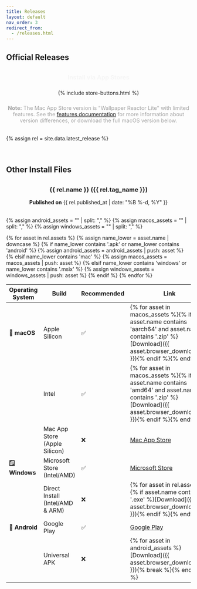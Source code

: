 ```yaml
---
title: Releases
layout: default
nav_order: 3
redirect_from:
  - /releases.html
---
```


<div class="section-header" markdown="0">
  <h2>Official Releases</h2>
</div>

<div class="modern-card" style="text-align: center; margin: 2rem 0;" markdown="0">
  <h3 style="margin-bottom: 1.5rem; color: #f5f5f5;">Install via App Stores</h3>
  {% include store-buttons.html %}
  <p style="color: #a3a3a3; margin-top: 1.5rem; font-size: 0.9rem;">
    <strong>Note:</strong> The Mac App Store version is "Wallpaper Reactor Lite" with limited features. See the <a href="/docs/features/">features documentation</a> for more information about version differences, or download the full macOS version below.
  </p>
</div>

{% assign rel = site.data.latest_release %}

<div class="section-header" style="margin-top: 4rem;" markdown="0">
  <h2>Other Install Files</h2>
</div>

<div style="text-align: center; margin: 2rem 0;" markdown="1">

### {{ rel.name }} ({{ rel.tag_name }})
**Published on** {{ rel.published_at | date: "%B %-d, %Y" }}

</div>

{% assign android_assets = "" | split: "," %}
{% assign macos_assets = "" | split: "," %}
{% assign windows_assets = "" | split: "," %}

{% for asset in rel.assets %}
  {% assign name_lower = asset.name | downcase %}
  {% if name_lower contains '.apk' or name_lower contains 'android' %}
    {% assign android_assets = android_assets | push: asset %}
  {% elsif name_lower contains 'mac' %}
    {% assign macos_assets = macos_assets | push: asset %}
  {% elsif name_lower contains 'windows' or name_lower contains '.msix' %}
    {% assign windows_assets = windows_assets | push: asset %}
  {% endif %}
{% endfor %}

| Operating System | Build | Recommended | Link |
|-----------------|-------|-------------|------|
| **🍎 macOS** | Apple Silicon | ✅ | {% for asset in macos_assets %}{% if asset.name contains 'aarch64' and asset.name contains '.zip' %}[Download]({{ asset.browser_download_url }}){% endif %}{% endfor %} |
| | Intel | ✅ | {% for asset in macos_assets %}{% if asset.name contains 'amd64' and asset.name contains '.zip' %}[Download]({{ asset.browser_download_url }}){% endif %}{% endfor %} |
| | Mac App Store<br>(Apple Silicon) | ❌ | <a href="https://apps.apple.com/us/app/wallpaper-reactor-lite/id6751447022" target="_blank" rel="noopener">Mac App Store</a> |
| **🪟 Windows** | Microsoft Store<br>(Intel/AMD) | ✅ | <a href="https://apps.microsoft.com/detail/9n4302crdqrl" target="_blank" rel="noopener">Microsoft Store</a> |
| | Direct Install<br>(Intel/AMD & ARM) | ❌ | {% for asset in rel.assets %}{% if asset.name contains '.exe' %}[Download]({{ asset.browser_download_url }}){% endif %}{% endfor %} |
| **🤖 Android** | Google Play | ✅ | <a href="https://play.google.com/store/apps/details?id=app.wallpaperreactor" target="_blank" rel="noopener">Google Play</a> |
| | Universal APK | ❌ | {% for asset in android_assets %}[Download]({{ asset.browser_download_url }}){% break %}{% endfor %} |
